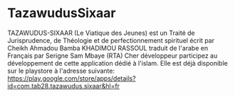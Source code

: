 # TazawudusSixaar
TAZAWUDUS-SIXAAR (Le Viatique des Jeunes) est un Traité de Jurisprudence, de Théologie et de perfectionnement spirituel 
écrit par Cheikh Ahmadou Bamba KHADIMOU RASSOUL traduit de l'arabe en Français par Serigne Sam Mbaye (RTA)
Cher développeur participez au développement de cette application dédié à l'islam. Elle est déjà disponible sur le playstore à l'adresse suivante: 
https://play.google.com/store/apps/details?id=com.tab28.tazawudus.sixaar&hl=fr
